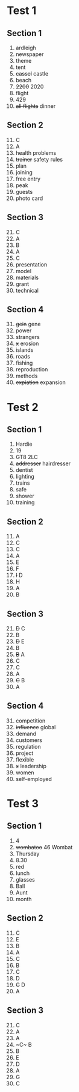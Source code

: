 # Test 1

## Section 1

1. ardleigh
2. newspaper
3. theme
4. tent
5. ~~cassel~~ castle
6. beach
7. ~~2200~~ 2020
8. flight
9. 429
10. ~~all flights~~ dinner

## Section 2

11. C
12. A
13. health problems
14. ~~trainer~~ safety rules
15. plan
16. joining
17. free entry
18. peak
19. guests
20. photo card

## Section 3

21. C
22. A
23. B
24. A
25. C
26. presentation
27. model
28. materials
29. grant
30. technical

## Section 4

31. ~~gein~~ gene
32. power
33. strangers
34. ~~x~~ erosion
35. islands
36. roads
37. fishing
38. reproduction
39. methods
40. ~~expiation~~ expansion


# Test 2

## Section 1

1. Hardie
2. 19
3. GT8 2LC
4. ~~addresser~~ hairdresser
5. dentist
6. lighting
7. trains
8. safe
9. shower
10. training

## Section 2

11. A
12. C
13. C
14. A
15. E
16. F
17. ~~I~~ D
18. H
19. A
20. B

## Section 3

21. ~~D~~ C
22. B
23. ~~D~~ E
24. B
25. ~~B~~ A
26. C
27. C
28. A
29. ~~C~~ B
30. A

## Section 4

31. competition
32. ~~influence~~ global
33. demand
34. customers
35. regulation
36. project
37. flexible
38. ~~x~~ leadership
39. women
40. self-employed


# Test 3

## Section 1

1. 4
2. ~~wombatoo~~ 46 Wombat
3. Thursday
4. 8.30
5. red
6. lunch
7. glasses
8. Ball
9. Aunt
10. month

## Section 2

11. C
12. E
13. B
14. A
15. C
16. B
17. C
18. D
19. ~~C~~ D
20. A

## Section 3

21. C
22. A
23. A
24. ~C~ B
25. B
26. E
27. D
28. A
29. G
30. C
